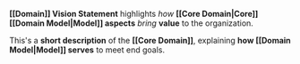 **[[Domain]] Vision Statement** highlights *how* **[[Core Domain|Core]] [[Domain Model|Model]] aspects** *bring* **value** to the organization.

This's a **short description** of the **[[Core Domain]]**, 
explaining **how [[Domain Model|Model]] serves** to meet end goals.
